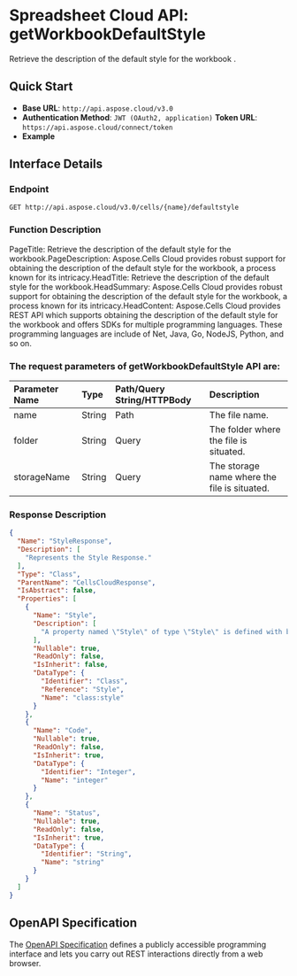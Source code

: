 # **Spreadsheet Cloud API: getWorkbookDefaultStyle**

Retrieve the description of the default style for the workbook . 

## **Quick Start**

- **Base URL**: `http://api.aspose.cloud/v3.0`
- **Authentication Method**: `JWT (OAuth2, application)`  **Token URL**: `https://api.aspose.cloud/connect/token`
- **Example** 
<script src="https://gist.github.com/aspose-cells-cloud-gists/8a5b324fdf3e574dbd747c1a1e24b05d.js?file=Example30_GetWorkbookDefaultStyle.cs"></script>

## **Interface Details**

### **Endpoint** 

```
GET http://api.aspose.cloud/v3.0/cells/{name}/defaultstyle
```

### **Function Description**
PageTitle: Retrieve the description of the default style for the workbook.PageDescription: Aspose.Cells Cloud provides robust support for obtaining the description of the default style for the workbook, a process known for its intricacy.HeadTitle: Retrieve the description of the default style for the workbook.HeadSummary: Aspose.Cells Cloud provides robust support for obtaining the description of the default style for the workbook, a process known for its intricacy.HeadContent: Aspose.Cells Cloud provides REST API which supports obtaining the description of the default style for the workbook and offers SDKs for multiple programming languages. These programming languages are include of Net, Java, Go, NodeJS, Python, and so on.

### The request parameters of **getWorkbookDefaultStyle** API are: 

| Parameter Name | Type | Path/Query String/HTTPBody | Description | 
| :- | :- | :- |:- | 
|name|String|Path|The file name.|
|folder|String|Query|The folder where the file is situated.|
|storageName|String|Query|The storage name where the file is situated.|


### **Response Description**
```json
{
  "Name": "StyleResponse",
  "Description": [
    "Represents the Style Response."
  ],
  "Type": "Class",
  "ParentName": "CellsCloudResponse",
  "IsAbstract": false,
  "Properties": [
    {
      "Name": "Style",
      "Description": [
        "A property named \"Style\" of type \"Style\" is defined with both getter and setter methods."
      ],
      "Nullable": true,
      "ReadOnly": false,
      "IsInherit": false,
      "DataType": {
        "Identifier": "Class",
        "Reference": "Style",
        "Name": "class:style"
      }
    },
    {
      "Name": "Code",
      "Nullable": true,
      "ReadOnly": false,
      "IsInherit": true,
      "DataType": {
        "Identifier": "Integer",
        "Name": "integer"
      }
    },
    {
      "Name": "Status",
      "Nullable": true,
      "ReadOnly": false,
      "IsInherit": true,
      "DataType": {
        "Identifier": "String",
        "Name": "string"
      }
    }
  ]
}
```

## OpenAPI Specification

The [OpenAPI Specification](https://reference.aspose.cloud/cells/#/WorkbookController/GetWorkbookDefaultStyle) defines a publicly accessible programming interface and lets you carry out REST interactions directly from a web browser.


